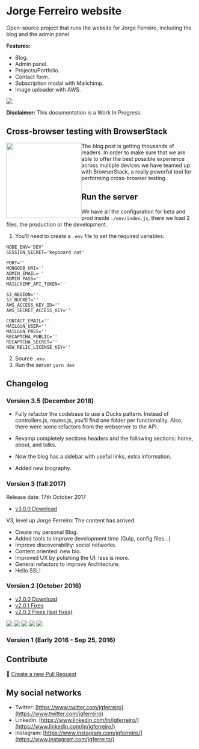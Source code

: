 # Jorge Ferreiro website

Open-source project that runs the website for Jorge Ferreiro, including the blog and the admin panel.

**Features:**

- Blog.
- Admin panel.
- Projects/Portfolio.
- Contact form.
- Subscription modal with Mailchimp.
- Image uploader with AWS.

![](./ferreiro.png)

**Disclaimer:** This documentation is a Work In Progress.

## Cross-browser testing with BrowserStack

<img src="https://i1.wp.com/www.diogonunes.com/blog/wp-content/uploads/2016/07/browserstack-logo.png?resize=840%2C276" width="200px" style="float: left;" />

The blog post is getting thousands of readers. In order to make sure that we are able to offer the best possible experience across multiple devices we have teamed up with BrowserStack, a really powerful tool for performing cross-browser testing.

## Run the server

We have all the configuration for beta and prod inside `./env/index.js`, there we load 2 files, the production or the development.

1. You'll need to create a `.env` file to set the required variables:
  ```
  NODE_ENV='DEV'
  SESSION_SECRET='keyboard cat'

  PORT=''
  MONGODB_URI=''
  ADMIN_EMAIL=''
  ADMIN_PASS=''
  MAILCHIMP_API_TOKEN=''

  S3_REGION=''
  S3_BUCKET=''
  AWS_ACCESS_KEY_ID=''
  AWS_SECRET_ACCESS_KEY=''

  CONTACT_EMAIL=''
  MAILGUN_USER=''
  MAILGUN_PASS=''
  RECAPTCHA_PUBLIC=''
  RECAPTCHA_SECRET=''
  NEW_RELIC_LICENSE_KEY=''
  ```
2. Source `.env`
3. Run the server `yarn dev`

## Changelog

### Version 3.5 (December 2018)

* Fully refactor the codebase to use a Ducks pattern. Instead of controllers.js, routes.js, you'll find one folder per functionality. Also, there were some refactors from the webserver to the API.

* Revamp completely sections headers and the following sections: home, about, and talks.
* Now the blog has a sidebar with useful links, extra information.
* Added new biography.

### Version 3 (fall 2017)

Release date: 17th October 2017

* [v3.0.0 Download](https://github.com/ferreiro/website/releases/tag/v3.0.0)

V3, level up Jorge Ferreiro: The content has arrived.

* Create my personal Blog.
* Added tools to improve development time (Gulp, config files...)
* Improve discoverability: social networks.
* Content oriented: new bio.
* Improved UX by polishing the UI: less is more.
* General refactors to improve Architecture.
* Hello SSL!

### Version 2 (October 2016)

* [v2.0.0 Download](https://github.com/ferreiro/website/releases/tag/v2.0.0)
* [v2.0.1 Fixes](https://github.com/ferreiro/website/tree/v2.0.1)
* [v2.0.2 Fixes (last fixes)](https://github.com/ferreiro/website/tree/dce56266f19644ea1b3560829b1a74f6b5c25a2a)

![](./web/public/src/images/projects/ferreiro_v2/home.png)
![](./web/public/src/images/projects/ferreiro_v2/about.png)
![](./web/public/src/images/projects/ferreiro_v2/portfolio.png)
![](./web/public/src/images/projects/ferreiro_v2/portfolio_detailed.png)
![](./web/public/src/images/projects/ferreiro_v2/contact.png)

### Version 1 (Early 2016 - Sep 25, 2016)


## Contribute

💬 [Create a new Pull Request](https://github.com/ferreiro/website/pulls)

## My social networks

* Twitter: [https://www.twitter.com/jgferreiro](https://www.twitter.com/jgferreiro)
* Linkedin: [https://www.linkedin.com/in/jgferreiro/](https://www.linkedin.com/in/jgferreiro/)
* Instagram: [https://www.instagram.com/jgferreiro/](https://www.instagram.com/jgferreiro/)
